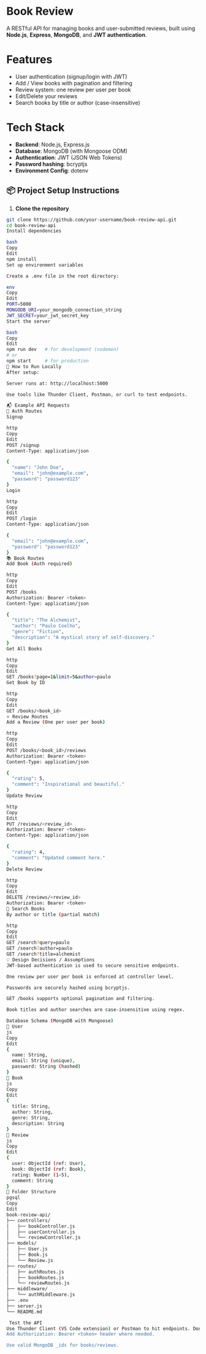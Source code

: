 # Book Review

A RESTful API for managing books and user-submitted reviews, built using **Node.js**, **Express**, **MongoDB**, and **JWT authentication**.

# Features

- User authentication (signup/login with JWT)
- Add / View books with pagination and filtering
- Review system: one review per user per book
- Edit/Delete your reviews
- Search books by title or author (case-insensitive)

# Tech Stack

- **Backend**: Node.js, Express.js
- **Database**: MongoDB (with Mongoose ODM)
- **Authentication**: JWT (JSON Web Tokens)
- **Password hashing**: bcryptjs
- **Environment Config**: dotenv

## 📦 Project Setup Instructions

1. **Clone the repository**

```bash
git clone https://github.com/your-username/book-review-api.git
cd book-review-api
Install dependencies

bash
Copy
Edit
npm install
Set up environment variables

Create a .env file in the root directory:

env
Copy
Edit
PORT=5000
MONGODB_URI=your_mongodb_connection_string
JWT_SECRET=your_jwt_secret_key
Start the server

bash
Copy
Edit
npm run dev   # for development (nodemon)
# or
npm start     # for production
🔌 How to Run Locally
After setup:

Server runs at: http://localhost:5000

Use tools like Thunder Client, Postman, or curl to test endpoints.

📬 Example API Requests
🔐 Auth Routes
Signup

http
Copy
Edit
POST /signup
Content-Type: application/json

{
  "name": "John Doe",
  "email": "john@example.com",
  "password": "password123"
}
Login

http
Copy
Edit
POST /login
Content-Type: application/json

{
  "email": "john@example.com",
  "password": "password123"
}
📚 Book Routes
Add Book (Auth required)

http
Copy
Edit
POST /books
Authorization: Bearer <token>
Content-Type: application/json

{
  "title": "The Alchemist",
  "author": "Paulo Coelho",
  "genre": "Fiction",
  "description": "A mystical story of self-discovery."
}
Get All Books

http
Copy
Edit
GET /books?page=1&limit=5&author=paulo
Get Book by ID

http
Copy
Edit
GET /books/<book_id>
⭐ Review Routes
Add a Review (One per user per book)

http
Copy
Edit
POST /books/<book_id>/reviews
Authorization: Bearer <token>
Content-Type: application/json

{
  "rating": 5,
  "comment": "Inspirational and beautiful."
}
Update Review

http
Copy
Edit
PUT /reviews/<review_id>
Authorization: Bearer <token>
Content-Type: application/json

{
  "rating": 4,
  "comment": "Updated comment here."
}
Delete Review

http
Copy
Edit
DELETE /reviews/<review_id>
Authorization: Bearer <token>
🔎 Search Books
By author or title (partial match)

http
Copy
Edit
GET /search?query=paulo
GET /search?author=paulo
GET /search?title=alchemist
💡 Design Decisions / Assumptions
JWT-based authentication is used to secure sensitive endpoints.

One review per user per book is enforced at controller level.

Passwords are securely hashed using bcryptjs.

GET /books supports optional pagination and filtering.

Book titles and author searches are case-insensitive using regex.

Database Schema (MongoDB with Mongoose)
🔹 User
js
Copy
Edit
{
  name: String,
  email: String (unique),
  password: String (hashed)
}
🔹 Book
js
Copy
Edit
{
  title: String,
  author: String,
  genre: String,
  description: String
}
🔹 Review
js
Copy
Edit
{
  user: ObjectId (ref: User),
  book: ObjectId (ref: Book),
  rating: Number (1–5),
  comment: String
}
📁 Folder Structure
pgsql
Copy
Edit
book-review-api/
├── controllers/
│   ├── bookController.js
│   ├── userController.js
│   └── reviewController.js
├── models/
│   ├── User.js
│   ├── Book.js
│   └── Review.js
├── routes/
│   ├── authRoutes.js
│   ├── bookRoutes.js
│   └── reviewRoutes.js
├── middleware/
│   └── authMiddleware.js
├── .env
├── server.js
└── README.md

 Test the API
Use Thunder Client (VS Code extension) or Postman to hit endpoints. Don't forget to:
Add Authorization: Bearer <token> header where needed.

Use valid MongoDB _ids for books/reviews.
